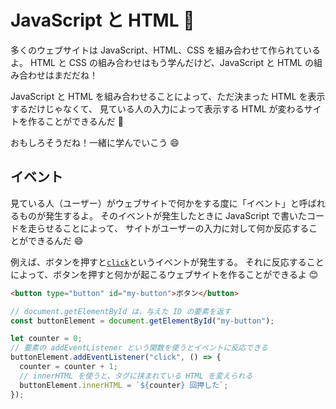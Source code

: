 # JavaScript と HTML 🧐

多くのウェブサイトは JavaScript、HTML、CSS を組み合わせて作られているよ。
HTML と CSS の組み合わせはもう学んだけど、JavaScript と HTML の組み合わせはまだだね！

JavaScript と HTML を組み合わせることによって、ただ決まった HTML を表示するだけじゃなくて、
見ている人の入力によって表示する HTML が変わるサイトを作ることができるんだ 🤯

おもしろそうだね！一緒に学んでいこう 😄

## イベント

見ている人（ユーザー）がウェブサイトで何かをする度に「イベント」と呼ばれるものが発生するよ。
そのイベントが発生したときに JavaScript で書いたコードを走らせることによって、
サイトがユーザーの入力に対して何か反応することができるんだ 😄

例えば、ボタンを押すと[`click`](https://developer.mozilla.org/ja/docs/Web/API/Element/click_event)というイベントが発生する。
それに反応することによって、ボタンを押すと何かが起こるウェブサイトを作ることができるよ 😊

```html
<button type="button" id="my-button">ボタン</button>
```

```javascript
// document.getElementById は、与えた ID の要素を返す
const buttonElement = document.getElementById("my-button");

let counter = 0;
// 要素の addEventListener という関数を使うとイベントに反応できる
buttonElement.addEventListener("click", () => {
  counter = counter + 1;
  // innerHTML を使うと、タグに挟まれている HTML を変えられる
  buttonElement.innerHTML = `${counter} 回押した`;
});
```
